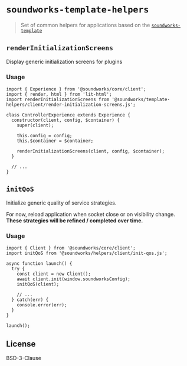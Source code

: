 # `soundworks-template-helpers`

> Set of common helpers for applications based on the [`soundworks-template`](https://github.com/collective-soundworks/soundworks-template)

## `renderInitializationScreens`

Display generic initialization screens for plugins

### Usage

```
import { Experience } from '@soundworks/core/client';
import { render, html } from 'lit-html';
import renderInitializationScreens from '@soundworks/template-helpers/client/render-initialization-screens.js';

class ControllerExperience extends Experience {
  constructor(client, config, $container) {
    super(client);

    this.config = config;
    this.$container = $container;

    renderInitializationScreens(client, config, $container);
  }

  // ...
}
```

## `initQoS`

Initialize generic quality of service strategies.

For now, reload application when socket close or on visibility change.
__These strategies will be refined / completed over time.__

### Usage

```
import { Client } from '@soundworks/core/client';
import initQoS from '@soundworks/helpers/client/init-qos.js';

async function launch() {
  try {
    const client = new Client();
    await client.init(window.soundworksConfig);
    initQoS(client);

    // ...
  } catch(err) {
    console.error(err);
  }
}

launch();
```

## License

BSD-3-Clause
